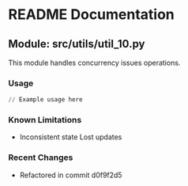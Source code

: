# README Documentation

## Module: src/utils/util_10.py

This module handles concurrency issues operations.

### Usage

```python
// Example usage here
```

### Known Limitations

- Inconsistent state Lost updates

### Recent Changes

- Refactored in commit d0f9f2d5
